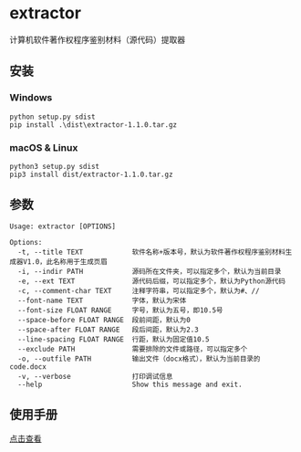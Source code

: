 # extractor

计算机软件著作权程序鉴别材料（源代码）提取器

## 安装

### Windows
```shell
python setup.py sdist
pip install .\dist\extractor-1.1.0.tar.gz
```

### macOS & Linux
```shell
python3 setup.py sdist
pip3 install dist/extractor-1.1.0.tar.gz
```

## 参数

```
Usage: extractor [OPTIONS]

Options:
  -t, --title TEXT            软件名称+版本号，默认为软件著作权程序鉴别材料生成器V1.0，此名称用于生成页眉
  -i, --indir PATH            源码所在文件夹，可以指定多个，默认为当前目录
  -e, --ext TEXT              源代码后缀，可以指定多个，默认为Python源代码
  -c, --comment-char TEXT     注释字符串，可以指定多个，默认为#、//
  --font-name TEXT            字体，默认为宋体
  --font-size FLOAT RANGE     字号，默认为五号，即10.5号
  --space-before FLOAT RANGE  段前间距，默认为0
  --space-after FLOAT RANGE   段后间距，默认为2.3
  --line-spacing FLOAT RANGE  行距，默认为固定值10.5
  --exclude PATH              需要排除的文件或路径，可以指定多个
  -o, --outfile PATH          输出文件（docx格式），默认为当前目录的code.docx
  -v, --verbose               打印调试信息
  --help                      Show this message and exit.
```

## 使用手册
[点击查看](https://github.com/zcyc/extractor/wiki)
